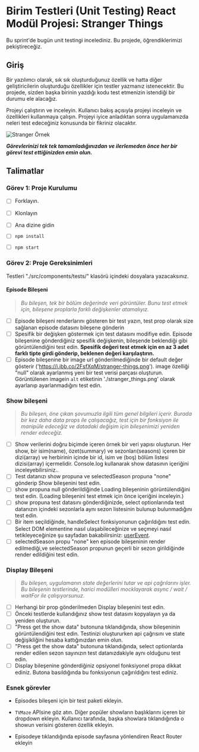 # Birim Testleri (Unit Testing) React Modül Projesi: Stranger Things

Bu sprint'de bugün unit testingi incelediniz. Bu projede, öğrendiklerimizi pekiştireceğiz.

## Giriş

Bir yazılımcı olarak, sık sık oluşturduğunuz özellik ve hatta diğer geliştiricilerin oluşturduğu özellikler için testler yazmanız istenecektir. Bu projede, sizden başka birinin yazdığı kodu test etmenizin istendiği bir durumu ele alacağız.

Projeyi çalıştırın ve inceleyin. Kullanıcı bakış açısıyla projeyi inceleyin ve özellikleri kullanmaya çalışın. Projeyi iyice anladıktan sonra uygulamanızda neleri test edeceğiniz konusunda bir fikriniz olacaktır.

![Stranger Örnek](örnek_proje.gif)

**_Görevlerinizi tek tek tamamladığınızdan ve ilerlemeden önce her bir görevi test ettiğinizden emin olun._**


## Talimatlar

### Görev 1: Proje Kurulumu

* [ ] Forklayın.
* [ ] Klonlayın
* [ ] Ana dizine gidin
* [ ] `npm install`
* [ ] `npm start`


### Görev 2: Proje Gereksinimleri

Testleri "./src/components/tests/" klasörü içindeki dosyalara yazacaksınız. 

#### Episode Bileşeni

> _Bu bileşen, tek bir bölüm değerinde veri görüntüler. Bunu test etmek için, bileşene proplarla farklı değişkenler atamalıyız._

- [ ] Episode bileşeni renderlarını gösteren bir test yazın, test prop olarak size sağlanan episode datasını bileşene gönderin
- [ ] Spesifik bir değişken göstermek için test datasını modifiye edin. Episode bileşenine gönderdiğiniz spesifik değişkenin, bileşende beklendiği gibi görüntülendiğini test edin. **Spesifik değeri test etmek için en az 3 adet farklı tipte girdi gönderip, beklenen değeri karşılaştırın.**
- [ ] Episode bileşenine bir image url gönderilmediğinde bir default değer gösterir ('https://i.ibb.co/2FsfXqM/stranger-things.png'). image özelliği "null" olarak ayarlanmış yeni bir test verisi parçası oluşturun. Görüntülenen imagein `alt` etiketinin './stranger_things.png' olarak ayarlanıp ayarlanmadığını test edin.

### Show bileşeni

> _Bu bileşen, öne çıkan şovumuzla ilgili tüm genel bilgileri içerir. Burada bir kez daha data props ile çalışacağız, test için bir fonksiyon ile manipüle edeceğiz ve datadaki değişim için bileşenimizi yeniden render edeceğiz._

- [ ] Show verilerini doğru biçimde içeren örnek bir veri yapısı oluşturun. Her show, bir isim(name), özet(summary) ve sezonları(seasons) içeren bir dizi(array) ve herbirinin içinde bir id, isim ve (boş) bölüm listesi dizisi(array) içermelidir. Console.log kullanarak show datasının içeriğini inceleyebilirsiniz..
- [ ] Test datanızı show propuna ve selectedSeason propuna "none" gönderip Show bileşenini test edin.
- [ ] show propuna null gönderildiğinde Loading bileşeninin görüntülendiğini test edin. (Loading bileşenini test etmek için önce içeriğini inceleyin.)
- [ ] show propuna test datasını gönderdiğinizde, select optionlarında test datanızın içindeki sezonlarla aynı sezon listesinin bulunup bulunmadığını test edin.
- [ ] Bir item seçildiğinde, handleSelect fonksiyonunun çağırıldığını test edin. Select DOM elementine nasıl ulaşabileceğinize ve seçmeyi nasıl tetikleyeceğinize şu sayfadan bakabilirsiniz: [userEvent](https://testing-library.com/docs/ecosystem-user-event/).
- [ ] selectedSeason propu "none" ken episode bileşeninin render edilmediği,ve selectedSeason propunun geçerli bir sezon girildiğinde render edildiğini test edin.

### Display Bileşeni

> _Bu bileşen, uygulamanın state değerlerini tutar ve api çağrılarını işler. Bu bileşenin testlerinde, harici modülleri mocklayarak  async / wait / waitFor ile çalışıyorsunuz._

- [ ] Herhangi bir prop gönderilmeden Display bileşenini test edin.
- [ ] Önceki testlerde kullandığınız show test datasını kopyalayın ya da yeniden oluşturun.
- [ ] "Press get the show data" butonuna tıklandığında, show bileşeninin görüntülendiğini test edin. Testinizi oluştururken api çağrısını ve state değişikliğini hesaba kattığınızdan emin olun.
- [ ] "Press get the show data" butonuna tıklandığında, select optionlarda render edilen sezon sayınızın test datanızdakiyle aynı olduğunu test edin.
- [ ] Display bileşenine gönderdiğiniz opsiyonel fonksiyonel propa dikkat ediniz. Butona basıldığında bu fonksiyonun çağırıldığını test ediniz.

### Esnek görevler

- Episodes bileşeni için bir test paketi ekleyin.

- `TVMaze` APIsine göz atın. Diğer popüler showların başlıklarını içeren bir dropdown ekleyin. Kullanıcı tarafında, başka showlara tıklandığında o showun verisini gösteren özellik ekleyin.

- Episodeye tıklandığında episode sayfasına yönlendiren React Router ekleyin
